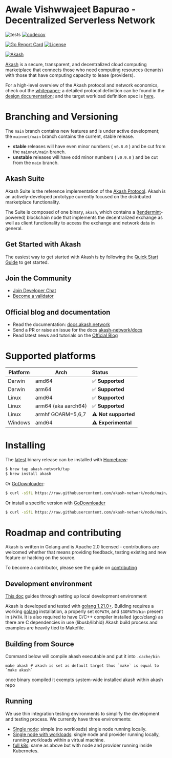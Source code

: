 # Awale Vishwwajeet Bapurao - Decentralized Serverless Network

![tests](https://github.com/akash-network/node/workflows/tests/badge.svg)
[![codecov](https://codecov.io/github/akash-network/node/coverage.svg?branch=main)](https://codecov.io/github/akash-network/node?branch=main)

[![Go Report Card](https://goreportcard.com/badge/github.com/akash-network/node)](https://goreportcard.com/report/github.com/akash-network/node)
[![License](https://img.shields.io/badge/License-Apache%202.0-blue.svg)](https://opensource.org/licenses/Apache-2.0)

[![Akash](_docs/img/logo-label-black.svg "Akash")](#overview)

[Akash](https://akash.network) is a secure, transparent, and decentralized cloud computing marketplace that connects those who need computing resources (tenants) with those that have computing capacity to lease (providers).

For a high-level overview of the Akash protocol and network economics, check out the [whitepaper](https://ipfs.io/ipfs/QmVwsi5kTrg7UcUEGi5UfdheVLBWoHjze2pHy4tLqYvLYv); a detailed protocol definition can be 
found in the [design documentation](https://docs.akash.network); and the target workload definition spec is [here](https://docs.akash.network/sdl).

# Branching and Versioning

The `main` branch contains new features and is under active development; the `mainnet/main` branch contains the current, stable release.

* **stable** releases will have even minor numbers ( `v0.8.0` ) and be cut from the `mainnet/main` branch.
* **unstable** releases will have odd minor numbers ( `v0.9.0` ) and be cut from the `main` branch.

## Akash Suite

Akash Suite is the reference implementation of the [Akash Protocol](https://ipfs.io/ipfs/QmdV52bF7j4utynJ6L11RgG93FuJiUmBH1i7pRD6NjUt6B). Akash is an actively-developed prototype currently focused on the distributed marketplace functionality.

The Suite is composed of one binary, `akash`, which contains a ([tendermint](https://github.com/tendermint/tendermint)-powered) blockchain node that
implements the decentralized exchange as well as client functionality to access the exchange and network data in general.

## Get Started with Akash

The easiest way to get started with Akash is by following the [Quick Start Guide](https://docs.akash.network/guides/deploy) to get started. 

## Join the Community

- [Join Developer Chat](https://discord.gg/6Rtn8aJkU4)
- [Become a validator](https://docs.akash.network/validating/validator)

## Official blog and documentation

- Read the documentation: [docs.akash.network](https://docs.akash.network)
- Send a PR or raise an issue for the docs [akash-network/docs](https://github.com/akash-network/docs)
- Read latest news and tutorials on the [Official Blog](https://blog.akash.network)

# Supported platforms

Platform | Arch | Status
--- | --- | :---
Darwin | amd64 | ✅ **Supported**
Darwin | arm64 | ✅ **Supported**
Linux | amd64 | ✅ **Supported**
Linux | arm64 (aka aarch64) | ✅ **Supported**
Linux | armhf GOARM=5,6,7 | ⚠️ **Not supported**
Windows | amd64 | ⚠️ **Experimental**

# Installing

The [latest](https://github.com/akash-network/node/releases/latest) binary release can be installed with [Homebrew](https://brew.sh/):

```sh
$ brew tap akash-network/tap
$ brew install akash
```

Or [GoDownloader](https://github.com/goreleaser/godownloader):

```sh
$ curl -sSfL https://raw.githubusercontent.com/akash-network/node/main/install.sh | sh
```

Or install a specific version with [GoDownloader](https://github.com/goreleaser/godownloader)

```sh
$ curl -sSfL https://raw.githubusercontent.com/akash-network/node/main/install | sh -s -- v0.22.0
```

# Roadmap and contributing

Akash is written in Golang and is Apache 2.0 licensed - contributions are welcomed whether that means providing feedback, testing existing and new feature or hacking on the source.

To become a contributor, please see the guide on [contributing](CONTRIBUTING.md)

## Development environment
[This doc](https://github.com/akash-network/node/blob/main/_docs/development-environment.md) guides through setting up local development environment

Akash is developed and tested with [golang 1.21.0+](https://golang.org/). 
Building requires a working [golang](https://golang.org/) installation, a properly set `GOPATH`, and `$GOPATH/bin` present in `$PATH`.
It is also required to have C/C++ compiler installed (gcc/clang) as there are C dependencies in use (libusb/libhid)
Akash build process and examples are heavily tied to Makefile.


## Building from Source
Command below will compile akash executable and put it into `.cache/bin`
```shell
make akash # akash is set as default target thus `make` is equal to `make akash`
```
once binary compiled it exempts system-wide installed akash within akash repo

## Running

We use thin integration testing environments to simplify
the development and testing process.  We currently have three environments:

* [Single node](_run/lite): simple (no workloads) single node running locally.
* [Single node with workloads](_run/single): single node and provider running locally, running workloads within a virtual machine.
* [full k8s](_run/kube): same as above but with node and provider running inside Kubernetes.
